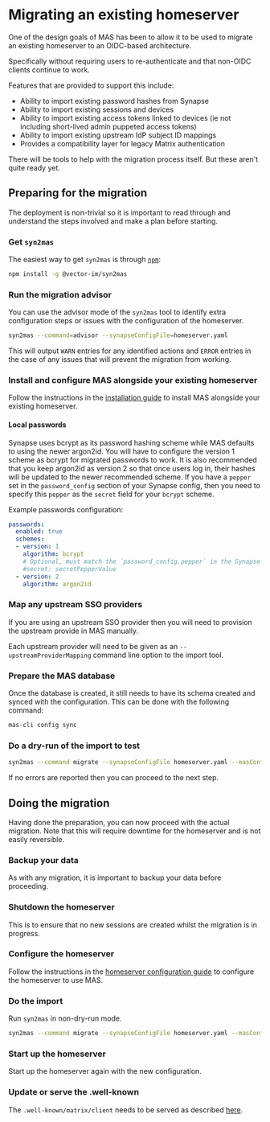 # Migrating an existing homeserver

One of the design goals of MAS has been to allow it to be used to migrate an existing homeserver to an OIDC-based architecture.

Specifically without requiring users to re-authenticate and that non-OIDC clients continue to work.

Features that are provided to support this include:

- Ability to import existing password hashes from Synapse
- Ability to import existing sessions and devices
- Ability to import existing access tokens linked to devices (ie not including short-lived admin puppeted access tokens)
- Ability to import existing upstream IdP subject ID mappings
- Provides a compatibility layer for legacy Matrix authentication

There will be tools to help with the migration process itself. But these aren't quite ready yet.

## Preparing for the migration

The deployment is non-trivial so it is important to read through and understand the steps involved and make a plan before starting.

### Get `syn2mas`

The easiest way to get `syn2mas` is through [`npm`](https://www.npmjs.com/package/@vector-im/syn2mas):

```sh
npm install -g @vector-im/syn2mas
```

### Run the migration advisor

You can use the advisor mode of the `syn2mas` tool to identify extra configuration steps or issues with the configuration of the homeserver.

```sh
syn2mas --command=advisor --synapseConfigFile=homeserver.yaml
```

This will output `WARN` entries for any identified actions and `ERROR` entries in the case of any issues that will prevent the migration from working.

### Install and configure MAS alongside your existing homeserver

Follow the instructions in the [installation guide](installation.md) to install MAS alongside your existing homeserver.

#### Local passwords

Synapse uses bcrypt as its password hashing scheme while MAS defaults to using the newer argon2id.
You will have to configure the version 1 scheme as bcrypt for migrated passwords to work.
It is also recommended that you keep argon2id as version 2 so that once users log in, their hashes will be updated to the newer recommended scheme.
If you have a `pepper` set in the `password_config` section of your Synapse config, then you need to specify this `pepper` as the `secret` field for your `bcrypt` scheme.

Example passwords configuration:
```yml
passwords:
  enabled: true
  schemes:
  - version: 1
    algorithm: bcrypt
    # Optional, must match the `password_config.pepper` in the Synapse config
    #secret: secretPepperValue
  - version: 2
    algorithm: argon2id
```

### Map any upstream SSO providers

If you are using an upstream SSO provider then you will need to provision the upstream provide in MAS manually.

Each upstream provider will need to be given as an `--upstreamProviderMapping` command line option to the import tool.

### Prepare the MAS database

Once the database is created, it still needs to have its schema created and synced with the configuration.
This can be done with the following command:

```sh
mas-cli config sync
```

### Do a dry-run of the import to test

```sh
syn2mas --command migrate --synapseConfigFile homeserver.yaml --masConfigFile config.yaml --dryRun
```

If no errors are reported then you can proceed to the next step.

## Doing the migration

Having done the preparation, you can now proceed with the actual migration. Note that this will require downtime for the homeserver and is not easily reversible.

### Backup your data

As with any migration, it is important to backup your data before proceeding.

### Shutdown the homeserver

This is to ensure that no new sessions are created whilst the migration is in progress.

### Configure the homeserver

Follow the instructions in the [homeserver configuration guide](homeserver.md) to configure the homeserver to use MAS.

### Do the import

Run `syn2mas` in non-dry-run mode.

```sh
syn2mas --command migrate --synapseConfigFile homeserver.yaml --masConfigFile config.yaml --dryRun false
```

### Start up the homeserver

Start up the homeserver again with the new configuration.

### Update or serve the .well-known

The `.well-known/matrix/client` needs to be served as described [here](./well-known.md).
